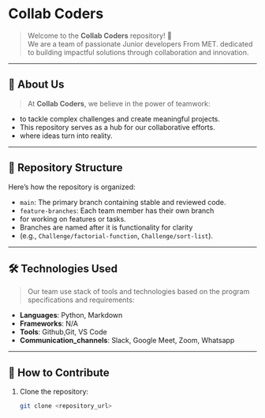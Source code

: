 # Collab Coders

> Welcome to the **Collab Coders** repository! 🚀  
We are a team of passionate Junior developers From MET.
> dedicated to building impactful solutions through collaboration and innovation.

---

## 🌟 About Us

> At **Collab Coders**, we believe in the power of teamwork:

- to tackle complex challenges and create meaningful projects.
- This repository serves as a hub for our collaborative efforts.
- where ideas turn into reality.

---

## 📂 Repository Structure

Here’s how the repository is organized:

- `main`: The primary branch containing stable and reviewed code.
- `feature-branches`: Each team member has their own branch
- for working on features or tasks.
- Branches are named after it is functionality for clarity
- (e.g., `Challenge/factorial-function`, `Challenge/sort-list`).

---

## 🛠️ Technologies Used

> Our team use stack of tools and technologies
> based on the program specifications and requirements:

- **Languages**: Python, Markdown  
- **Frameworks**: N/A
- **Tools**: Github,Git, VS Code  
- **Communication_channels**: Slack, Google Meet, Zoom, Whatsapp  

---

## 🌱 How to Contribute

1. Clone the repository:  

   ```bash
   git clone <repository_url>
